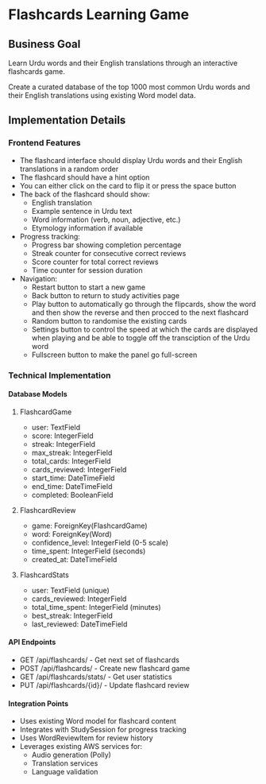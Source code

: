 # Flashcards Learning Game

## Business Goal

Learn Urdu words and their English translations through an interactive flashcards game.

Create a curated database of the top 1000 most common Urdu words and their English translations using existing Word model data.

## Implementation Details

### Frontend Features
- The flashcard interface should display Urdu words and their English translations in a random order
- The flashcard should have a hint option
- You can either click on the card to flip it or press the space button
- The back of the flashcard should show:
    - English translation
    - Example sentence in Urdu text
    - Word information (verb, noun, adjective, etc.)
    - Etymology information if available
- Progress tracking:
    - Progress bar showing completion percentage
    - Streak counter for consecutive correct reviews
    - Score counter for total correct reviews
    - Time counter for session duration
- Navigation:
    - Restart button to start a new game
    - Back button to return to study activities page
    - Play button to automatically go through the flipcards, show the word and then show the reverse and then procced to the next flashcard
    - Random button to randomise the existing cards
    - Settings button to control the speed at which the cards are displayed when playing and be able to toggle off the transciption of the Urdu word
    - Fullscreen button to make the panel go full-screen


### Technical Implementation

#### Database Models
1. FlashcardGame
   - user: TextField
   - score: IntegerField
   - streak: IntegerField
   - max_streak: IntegerField
   - total_cards: IntegerField
   - cards_reviewed: IntegerField
   - start_time: DateTimeField
   - end_time: DateTimeField
   - completed: BooleanField

2. FlashcardReview
   - game: ForeignKey(FlashcardGame)
   - word: ForeignKey(Word)
   - confidence_level: IntegerField (0-5 scale)
   - time_spent: IntegerField (seconds)
   - created_at: DateTimeField

3. FlashcardStats
   - user: TextField (unique)
   - cards_reviewed: IntegerField
   - total_time_spent: IntegerField (minutes)
   - best_streak: IntegerField
   - last_reviewed: DateTimeField

#### API Endpoints
- GET /api/flashcards/ - Get next set of flashcards
- POST /api/flashcards/ - Create new flashcard game
- GET /api/flashcards/stats/ - Get user statistics
- PUT /api/flashcards/{id}/ - Update flashcard review

#### Integration Points
- Uses existing Word model for flashcard content
- Integrates with StudySession for progress tracking
- Uses WordReviewItem for review history
- Leverages existing AWS services for:
  - Audio generation (Polly)
  - Translation services
  - Language validation
